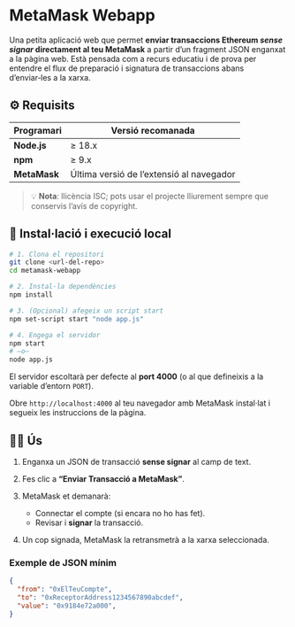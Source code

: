# MetaMask Webapp

Una petita aplicació web que permet **enviar transaccions Ethereum *sense signar* directament al teu MetaMask** a partir d’un fragment JSON enganxat a la pàgina web. Està pensada com a recurs educatiu i de prova per entendre el flux de preparació i signatura de transaccions abans d’enviar‑les a la xarxa.


## ⚙️ Requisits

| Programari   | Versió recomanada                        |
| ------------ | ---------------------------------------- |
| **Node.js**  | ≥ 18.x                                   |
| **npm**      | ≥ 9.x                                    |
| **MetaMask** | Última versió de l’extensió al navegador |

> 💡 **Nota**: llicència ISC; pots usar el projecte lliurement sempre que conservis l’avís de copyright.

## 🚀 Instal·lació i execució local

```bash
# 1. Clona el repositori
git clone <url-del-repo>
cd metamask-webapp

# 2. Instal·la dependències
npm install

# 3. (Opcional) afegeix un script start
npm set-script start "node app.js"

# 4. Engega el servidor
npm start
# —o—
node app.js
```

El servidor escoltarà per defecte al **port 4000** (o al que defineixis a la variable d’entorn `PORT`).

Obre `http://localhost:4000` al teu navegador amb MetaMask instal·lat i segueix les instruccions de la pàgina.

## 🧑‍💻 Ús

1. Enganxa un JSON de transacció **sense signar** al camp de text.
2. Fes clic a **“Enviar Transacció a MetaMask”**.
3. MetaMask et demanarà:

   * Connectar el compte (si encara no ho has fet).
   * Revisar i **signar** la transacció.
4. Un cop signada, MetaMask la retransmetrà a la xarxa seleccionada.

### Exemple de JSON mínim

```json
{
  "from": "0xElTeuCompte",
  "to": "0xReceptorAddress1234567890abcdef",
  "value": "0x9184e72a000",
}
```

